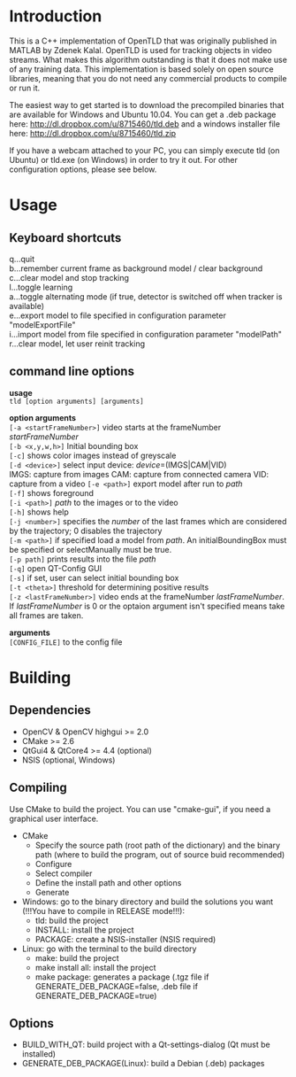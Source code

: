  Introduction
==============

This is a C++ implementation of OpenTLD that was originally published in MATLAB by Zdenek Kalal. OpenTLD is used for tracking objects in video streams. What makes this algorithm outstanding is that it does not make use of any training data. This implementation is based solely on open source libraries, meaning that you do not need any commercial products to compile or run it.

The easiest way to get started is to download the precompiled binaries that are available for Windows and Ubuntu 10.04. You can get a .deb package here:
http://dl.dropbox.com/u/8715460/tld.deb
and a windows installer file here:
http://dl.dropbox.com/u/8715460/tld.zip

If you have a webcam attached to your PC, you can simply execute tld (on Ubuntu) or tld.exe (on Windows) in order to
try it out. For other configuration options, please see below.

 Usage
=======

Keyboard shortcuts
-------------------

q...quit  
b...remember current frame as background model / clear background  
c...clear model and stop tracking  
l...toggle learning  
a...toggle alternating mode (if true, detector is switched off when tracker is available)  
e...export model to file specified in configuration parameter "modelExportFile"  
i...import model from file specified in configuration parameter "modelPath"  
r...clear model, let user reinit tracking

command line options
--------------------

__usage__  
`tld [option arguments] [arguments]`

__option arguments__  
`[-a <startFrameNumber>]` video starts at the frameNumber _startFrameNumber_  
`[-b <x,y,w,h>]` Initial bounding box  
`[-c]` shows color images instead of greyscale  
`[-d <device>]` select input device: _device_=(IMGS|CAM|VID)  
	IMGS: capture from images
	CAM: capture from connected camera
	VID: capture from a video
`[-e <path>]` export model after run to _path_  
`[-f]` shows foreground  
`[-i <path>]` _path_ to the images or to the video  
`[-h]` shows help  
`[-j <number>]` specifies the _number_ of the last frames which are considered by the trajectory; 0 disables the trajectory  
`[-m <path>]` if specified load a model from _path_. An initialBoundingBox must be specified or selectManually must be true.  
`[-p path]` prints results into the file _path_  
`[-q]` open QT-Config GUI  
`[-s]` if set, user can select initial bounding box  
`[-t <theta>]` threshold for determining positive results  
`[-z <lastFrameNumber>]` video ends at the frameNumber _lastFrameNumber_.
	If _lastFrameNumber_ is 0 or the optaion argument isn't specified means
	take all frames are taken.  

__arguments__  
`[CONFIG_FILE]` to the config file

 Building
=========

Dependencies
------------

* OpenCV & OpenCV highgui >= 2.0
* CMake >= 2.6
* QtGui4 & QtCore4 >= 4.4 (optional)
* NSIS (optional, Windows)


Compiling
---------

Use CMake to build the project. You can use "cmake-gui", if you need a graphical user interface.

* CMake
	* Specify the source path (root path of the dictionary) and the binary path (where to build the program, out
	  of source buid recommended)
	* Configure
	* Select compiler
	* Define the install path and other options
	* Generate
* Windows: go to the binary directory and build the solutions you want (!!!You have to compile in RELEASE mode!!!):
	* tld: build the project
	* INSTALL: install the project
	* PACKAGE: create a NSIS-installer (NSIS required)
* Linux: go with the terminal to the build directory
	* make: build the project
	* make install all: install the project
	* make package: generates a package (.tgz file if GENERATE_DEB_PACKAGE=false, .deb file if GENERATE_DEB_PACKAGE=true)

Options
-------

* BUILD_WITH_QT: build project with a Qt-settings-dialog (Qt must be installed)
* GENERATE_DEB_PACKAGE(Linux): build a Debian (.deb) packages
